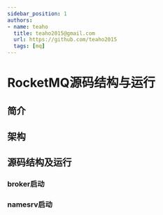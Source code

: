 ```yaml
---
sidebar_position: 1
authors:
- name: teaho
  title: teaho2015@gmail.com
  url: https://github.com/teaho2015
  tags: [mq]
---
```


# RocketMQ源码结构与运行

## 简介



## 架构

## 源码结构及运行


### broker启动


### namesrv启动


## 
